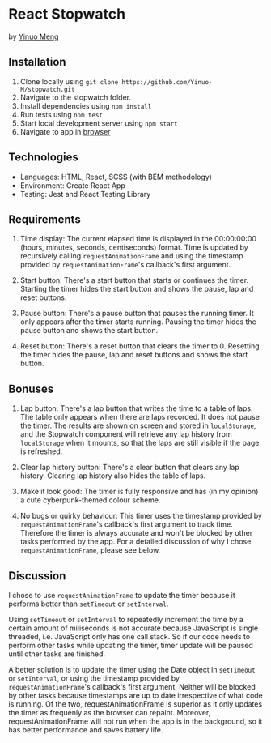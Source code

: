 # React Stopwatch

by [Yinuo Meng](mengyn1999@gmail.com)

## Installation

1. Clone locally using `git clone https://github.com/Yinuo-M/stopwatch.git`
2. Navigate to the stopwatch folder.
3. Install dependencies using `npm install`
4. Run tests using `npm test`
5. Start local development server using `npm start`
6. Navigate to app in [browser](http://localhost:3000)

## Technologies

- Languages: HTML, React, SCSS (with BEM methodology)
- Environment: Create React App
- Testing: Jest and React Testing Library

## Requirements

1. Time display: The current elapsed time is displayed in the 00:00:00:00 (hours, minutes, seconds, centiseconds) format. Time is updated by recursively calling `requestAnimationFrame` and using the timestamp provided by `requestAnimationFrame`'s callback's first argument.

2. Start button: There's a start button that starts or continues the timer. Starting the timer hides the start button and shows the pause, lap and reset buttons.

3. Pause button: There's a pause button that pauses the running timer. It only appears after the timer starts running. Pausing the timer hides the pause button and shows the start button.

4. Reset button: There's a reset button that clears the timer to 0. Resetting the timer hides the pause, lap and reset buttons and shows the start button.

## Bonuses

1. Lap button: There's a lap button that writes the time to a table of laps. The table only appears when there are laps recorded. It does not pause the timer. The results are shown on screen and stored in `localStorage`, and the Stopwatch component will retrieve any lap history from `localStorage` when it mounts, so that the laps are still visible if the page is refreshed.

2. Clear lap history button: There's a clear button that clears any lap history. Clearing lap history also hides the table of laps.

3. Make it look good: The timer is fully responsive and has (in my opinion) a cute cyberpunk-themed colour scheme.

4. No bugs or quirky behaviour: This timer uses the timestamp provided by `requestAnimationFrame`'s callback's first argument to track time. Therefore the timer is always accurate and won't be blocked by other tasks performed by the app. For a detailed discussion of why I chose `requestAnimationFrame`, please see below.

## Discussion

I chose to use `requestAnimationFrame` to update the timer because it performs better than `setTimeout` or `setInterval`.

Using `setTimeout` or `setInterval` to repeatedly increment the time by a certain amount of miliseconds is not accurate because JavaScript is single threaded, i.e. JavaScript only has one call stack. So if our code needs to perform other tasks while updating the timer, timer update will be paused until other tasks are finished.

A better solution is to update the timer using the Date object in `setTimeout` or `setInterval`, or using the timestamp provided by `requestAnimationFrame`'s callback's first argument. Neither will be blocked by other tasks because timestamps are up to date irrespective of what code is running. Of the two, requestAnimationFrame is superior as it only updates the timer as frequenly as the browser can repaint. Moreover, requestAnimationFrame will not run when the app is in the background, so it has better performance and saves battery life.
